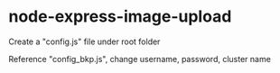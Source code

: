 # node-express-image-upload

Create a "config.js" file under root folder

Reference "config_bkp.js", change username, password, cluster name

